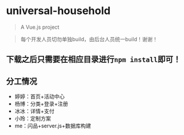 # universal-household

> A Vue.js project

> 每个开发人员切勿单独build，由后台人员统一build！谢谢！

## 下载之后只需要在相应目录进行```npm install```即可！

## 分工情况
* 婷婷：首页+活动中心
* 杨博：分类+登录+注册
* 冰冰：详情+支付
* 小玲：定制方案
* me：闪品+server.js+数据库构建
